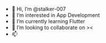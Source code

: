 - 👋 Hi, I’m @stalker-007
- 👀 I’m interested in App Development
- 🌱 I’m currently learning Flutter
- 💞️ I’m looking to collaborate on ><
- 📫

<!---
stalker-007/stalker-007 is a ✨ special ✨ repository because its `README.md` (this file) appears on your GitHub profile.
You can click the Preview link to take a look at your changes.
--->
